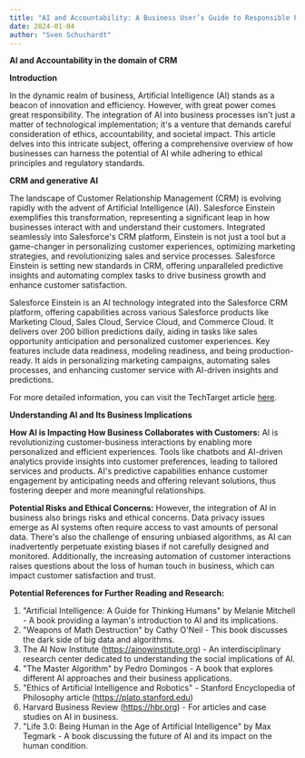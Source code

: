 ```yaml
---
title: "AI and Accountability: A Business User’s Guide to Responsible Practices"
date: 2024-01-04
author: "Sven Schuchardt"
---
```


**AI and Accountability in the domain of CRM**


**Introduction**

In the dynamic realm of business, Artificial Intelligence (AI) stands as a beacon of innovation and efficiency. However, with great power comes great responsibility. The integration of AI into business processes isn't just a matter of technological implementation; it's a venture that demands careful consideration of ethics, accountability, and societal impact. This article delves into this intricate subject, offering a comprehensive overview of how businesses can harness the potential of AI while adhering to ethical principles and regulatory standards.


**CRM and generative AI**

The landscape of Customer Relationship Management (CRM) is evolving rapidly with the advent of Artificial Intelligence (AI). Salesforce Einstein exemplifies this transformation, representing a significant leap in how businesses interact with and understand their customers. Integrated seamlessly into Salesforce's CRM platform, Einstein is not just a tool but a game-changer in personalizing customer experiences, optimizing marketing strategies, and revolutionizing sales and service processes. Salesforce Einstein is setting new standards in CRM, offering unparalleled predictive insights and automating complex tasks to drive business growth and enhance customer satisfaction.

Salesforce Einstein is an AI technology integrated into the Salesforce CRM platform, offering capabilities across various Salesforce products like Marketing Cloud, Sales Cloud, Service Cloud, and Commerce Cloud. It delivers over 200 billion predictions daily, aiding in tasks like sales opportunity anticipation and personalized customer experiences. Key features include data readiness, modeling readiness, and being production-ready. It aids in personalizing marketing campaigns, automating sales processes, and enhancing customer service with AI-driven insights and predictions. 

For more detailed information, you can visit the TechTarget article [here](https://www.techtarget.com/searchcustomerexperience/definition/Salesforce-Einstein).



**Understanding AI and Its Business Implications**

**How AI is Impacting How Business Collaborates with Customers:**
AI is revolutionizing customer-business interactions by enabling more personalized and efficient experiences. Tools like chatbots and AI-driven analytics provide insights into customer preferences, leading to tailored services and products. AI's predictive capabilities enhance customer engagement by anticipating needs and offering relevant solutions, thus fostering deeper and more meaningful relationships.

**Potential Risks and Ethical Concerns:**
However, the integration of AI in business also brings risks and ethical concerns. Data privacy issues emerge as AI systems often require access to vast amounts of personal data. There's also the challenge of ensuring unbiased algorithms, as AI can inadvertently perpetuate existing biases if not carefully designed and monitored. Additionally, the increasing automation of customer interactions raises questions about the loss of human touch in business, which can impact customer satisfaction and trust.



**Potential References for Further Reading and Research:**

1. "Artificial Intelligence: A Guide for Thinking Humans" by Melanie Mitchell - A book providing a layman's introduction to AI and its implications.
2. "Weapons of Math Destruction" by Cathy O'Neil - This book discusses the dark side of big data and algorithms.
3. The AI Now Institute (https://ainowinstitute.org) - An interdisciplinary research center dedicated to understanding the social implications of AI.
4. "The Master Algorithm" by Pedro Domingos - A book that explores different AI approaches and their business applications.
5. "Ethics of Artificial Intelligence and Robotics" - Stanford Encyclopedia of Philosophy article (https://plato.stanford.edu)
6. Harvard Business Review (https://hbr.org) - For articles and case studies on AI in business.
7. "Life 3.0: Being Human in the Age of Artificial Intelligence" by Max Tegmark - A book discussing the future of AI and its impact on the human condition.

